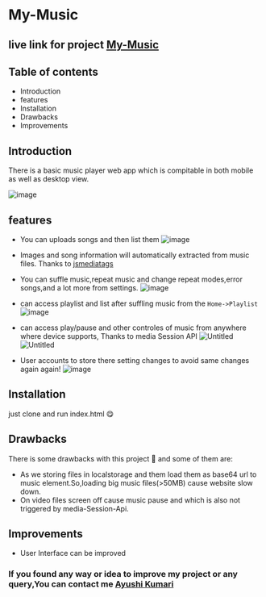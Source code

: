 # My-Music

## live link for project [My-Music](https://ayushikumari1503.github.io/Ayushi-DJ/)

## Table of contents

- Introduction
- features
- Installation
- Drawbacks
- Improvements

## Introduction

There is a basic music player web app which is compitable in both mobile as well as desktop view.

 ![image](https://github.com/deepaksuthar40128/My-Music/assets/92250394/b8864496-0508-40b8-aaaf-2eb98b81c4e8)

 ## features
 
 - You can uploads songs and then list them
      ![image](https://github.com/deepaksuthar40128/My-Music/assets/92250394/6dbbcbd7-fd80-403b-82bd-412c5e9d506c)
 
 - Images and song information will automatically extracted from music files. Thanks to [jsmediatags](https://github.com/aadsm/jsmediatags)
 
 - You can suffle music,repeat music and change repeat modes,error songs,and a lot more from settings.
   ![image](https://github.com/deepaksuthar40128/My-Music/assets/92250394/c165106c-9900-4695-9bd5-7fe19e6831b5) 
   
   
 - can access playlist and list after suffling music from the `Home->Playlist`
   ![image](https://github.com/deepaksuthar40128/My-Music/assets/92250394/669c9969-e25d-409d-bbfe-bb17a463589a)
   
   
 - can access play/pause and other controles of music from anywhere where device supports, Thanks to media Session API
 ![Untitled](https://github.com/deepaksuthar40128/My-Music/assets/92250394/f714a62a-c934-4b65-a5a7-e45dc6755ae6) ![Untitled](https://github.com/deepaksuthar40128/My-Music/assets/92250394/8383a314-314f-45fa-bfcc-8daf53e9b185)


- User accounts to store there setting changes to avoid same changes again again!
  ![image](https://github.com/deepaksuthar40128/My-Music/assets/92250394/5b8f0157-1984-4471-980b-38a50cf967db)

 
 ## Installation
 
  just clone and run index.html 😋
 
 ## Drawbacks
 
 There is some drawbacks with this project 🙁 and some of them are:
 
 - As we storing files in localstorage and them load them as base64 url to music element.So,loading big music files(>50MB) cause website slow down.
 - On video files screen off cause music pause and which is also not triggered by media-Session-Api.
 
 ## Improvements

 - User Interface can be improved
 ### If you found any way or idea to improve my project or any query,You can contact me [Ayushi Kumari](aaradhya87099@gmail.com)

